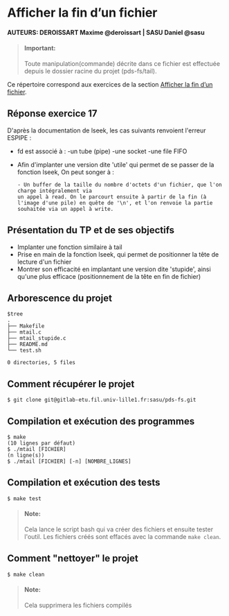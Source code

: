 # Afficher la fin d’un fichier

#### AUTEURS: DEROISSART Maxime @deroissart | SASU Daniel @sasu

> #### Important:
> Toute manipulation(commande) décrite dans ce fichier est effectuée depuis le dossier racine du projet (pds-fs/tail).


Ce répertoire correspond aux exercices de la section
[Afficher la fin d’un fichier](http://www.fil.univ-lille1.fr/~hym/e/pds/tp/tdfs-cmd.html#sec13).


Réponse exercice 17
-------------------

D'après la documentation de lseek, les cas suivants renvoient l'erreur ESPIPE :


- fd est associé à :
                    -un tube (pipe)
                    -une socket
                    -une file FIFO

- Afin d'implanter une version dite 'utile' qui permet de se passer de la fonction lseek,
On peut songer à :

      - Un buffer de la taille du nombre d'octets d'un fichier, que l'on charge intégralement via
      un appel à read. On le parcourt ensuite à partir de la fin (à l'image d'une pile) en quête de '\n', et l'on renvoie la partie souhaitée via un appel à write.


Présentation du TP et de ses objectifs
---------------------------------------

- Implanter une fonction similaire à tail
- Prise en main de la fonction lseek, qui permet de positionner la tête de lecture d'un fichier
- Montrer son efficacité en implantant une version dite 'stupide', ainsi qu'une plus efficace (positionnement de la tête en fin de fichier)

Arborescence du projet
----------------------

```
$tree
.
├── Makefile
├── mtail.c
├── mtail_stupide.c
├── README.md
└── test.sh

0 directories, 5 files

```

Comment récupérer le projet
-----------------------------

```
$ git clone git@gitlab-etu.fil.univ-lille1.fr:sasu/pds-fs.git
```
Compilation et exécution des programmes
--------------------------------------------

```  
$ make
(10 lignes par défaut)
$ ./mtail [FICHIER]
(n ligne(s))
$ ./mtail [FICHIER] [-n] [NOMBRE_LIGNES]
```

Compilation et exécution des tests
--------------------------------------------

```  
$ make test
```

> #### Note:
> Cela lance le script bash qui va créer des fichiers et ensuite tester  l'outil. Les fichiers créés sont effacés avec la commande `make clean`.


Comment "nettoyer" le projet
------------------------------

```
$ make clean
```

> #### Note:
> Cela supprimera les fichiers compilés
